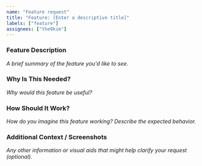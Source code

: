 ```yaml
---
name: "Feature request"
title: "Feature: [Enter a descriptive title]"
labels: ["feature"]
assignees: ["the9kim"]
---
```


### **Feature Description**
_A brief summary of the feature you'd like to see._

### **Why Is This Needed?**
_Why would this feature be useful?_

### **How Should It Work?**
_How do you imagine this feature working? Describe the expected behavior._

### **Additional Context / Screenshots**
_Any other information or visual aids that might help clarify your request (optional)._
